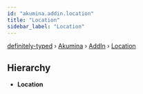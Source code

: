```yaml
---
id: "akumina.addin.location"
title: "Location"
sidebar_label: "Location"
---
```


[definitely-typed](../index.md) › [Akumina](../modules/akumina.md) › [AddIn](../modules/akumina.addin.md) › [Location](akumina.addin.location.md)

## Hierarchy

* **Location**
